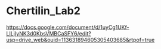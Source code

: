 # Chertilin_Lab2
https://docs.google.com/document/d/1uyCg1UKf-LILjIyNK3d0KbsVMBCaSFY6/edit?usp=drive_web&ouid=113631894605305403685&rtpof=true
